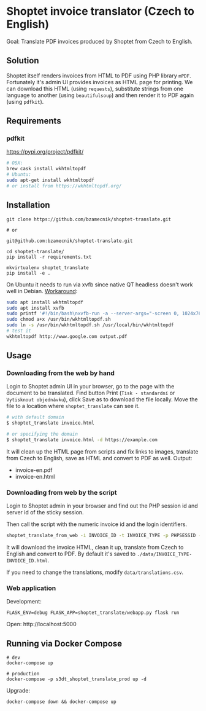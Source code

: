 # Shoptet invoice translator (Czech to English)

Goal: Translate PDF invoices produced by Shoptet from Czech to English.

## Solution

Shoptet itself renders invoices from HTML to PDF using PHP library `mPDF`.
Fortunately it's admin UI provides invoices as HTML page for printing. We can
download this HTML (using `requests`), substitute strings from one language to
another (using `beautifulsoup`) and then render it to PDF again (using `pdfkit`).

## Requirements

### pdfkit

https://pypi.org/project/pdfkit/

```bash
# OSX:
brew cask install wkhtmltopdf
# Ubuntu:
sudo apt-get install wkhtmltopdf
# or install from https://wkhtmltopdf.org/
```

## Installation

```
git clone https://github.com/bzamecnik/shoptet-translate.git

# or

git@github.com:bzamecnik/shoptet-translate.git

cd shoptet-translate/
pip install -r requirements.txt

mkvirtualenv shoptet_translate
pip install -e .
```

On Ubuntu it needs to run via xvfb since native QT headless doesn't work well
in Debian. [Workaround](https://github.com/JazzCore/python-pdfkit/wiki/Using-wkhtmltopdf-without-X-server):

```bash
sudo apt install wkhtmltopdf
sudo apt install xvfb
sudo printf '#!/bin/bash\nxvfb-run -a --server-args="-screen 0, 1024x768x24" /usr/bin/wkhtmltopdf -q $*' > /usr/bin/wkhtmltopdf.sh
sudo chmod a+x /usr/bin/wkhtmltopdf.sh
sudo ln -s /usr/bin/wkhtmltopdf.sh /usr/local/bin/wkhtmltopdf
# test it
wkhtmltopdf http://www.google.com output.pdf
```

## Usage

### Downloading from the web by hand

Login to Shoptet admin UI in your browser, go to the page with the document to
be translated. Find button Print (`Tisk - standardní` or `Vytisknout
objednávku`), click Save as to download the file locally. Move the file to a
location where `shoptet_translate` can see it.

```bash
# with default domain
$ shoptet_translate invoice.html

# or specifying the domain
$ shoptet_translate invoice.html -d https://example.com
```

It will clean up the HTML page from scripts and fix links to images, translate
from Czech to English, save as HTML and convert to PDF as well. Output:

- invoice-en.pdf
- invoice-en.html

### Downloading from web by the script

Login to Shoptet admin in your browser and find out the PHP session id and
server id of the sticky session.

Then call the script with the numeric invoice id and the login identifiers.

```bash
shoptet_translate_from_web -i INVOICE_ID -t INVOICE_TYPE -p PHPSESSID -s SRV_ID
```

It will download the invoice HTML, clean it up, translate from Czech to English
and convert to PDF. By default it's saved to `./data/INVOICE_TYPE-INVOICE_ID.html`.

If you need to change the translations, modify `data/translations.csv`.

### Web application

Development:

```
FLASK_ENV=debug FLASK_APP=shoptet_translate/webapp.py flask run
```

Open: http://localhost:5000

## Running via Docker Compose

```
# dev
docker-compose up

# production
docker-compose -p s3dt_shoptet_translate_prod up -d
```

Upgrade:

```
docker-compose down && docker-compose up
```

